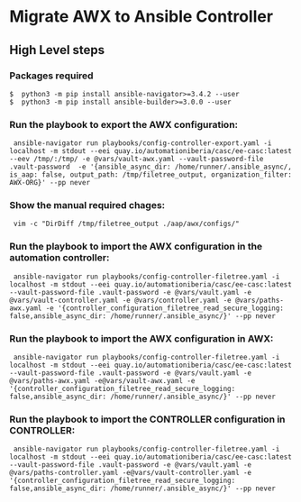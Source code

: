 # Migrate AWX to Ansible Controller
## High Level steps


### Packages required
   ```
$  python3 -m pip install ansible-navigator>=3.4.2 --user
$  python3 -m pip install ansible-builder>=3.0.0 --user
   ```

### Run the playbook to export the AWX configuration:
   ```
    ansible-navigator run playbooks/config-controller-export.yaml -i localhost -m stdout --eei quay.io/automationiberia/casc/ee-casc:latest --eev /tmp/:/tmp/ -e @vars/vault-awx.yaml --vault-password-file .vault-password  -e '{ansible_async_dir: /home/runner/.ansible_async/, is_aap: false, output_path: /tmp/filetree_output, organization_filter: AWX-ORG}' --pp never
   ```
### Show the manual required chages:
   ```
    vim -c "DirDiff /tmp/filetree_output ./aap/awx/configs/"
   ```
### Run the playbook to import the AWX configuration in the automation controller:
   ```
    ansible-navigator run playbooks/config-controller-filetree.yaml -i localhost -m stdout --eei quay.io/automationiberia/casc/ee-casc:latest --vault-password-file .vault-password -e @vars/vault.yaml -e @vars/vault-controller.yaml -e @vars/controller.yaml -e @vars/paths-awx.yaml -e '{controller_configuration_filetree_read_secure_logging: false,ansible_async_dir: /home/runner/.ansible_async/}' --pp never
   ```

### Run the playbook to import the AWX configuration in AWX:
   ```
    ansible-navigator run playbooks/config-controller-filetree.yaml -i localhost -m stdout --eei quay.io/automationiberia/casc/ee-casc:latest --vault-password-file .vault-password -e @vars/vault.yaml -e @vars/paths-awx.yaml -e@vars/vault-awx.yaml -e '{controller_configuration_filetree_read_secure_logging: false,ansible_async_dir: /home/runner/.ansible_async/}' --pp never
   ```
### Run the playbook to import the CONTROLLER configuration in CONTROLLER:
   ```
    ansible-navigator run playbooks/config-controller-filetree.yaml -i localhost -m stdout --eei quay.io/automationiberia/casc/ee-casc:latest --vault-password-file .vault-password -e @vars/vault.yaml -e @vars/paths-controller.yaml -e@vars/vault-controller.yaml -e '{controller_configuration_filetree_read_secure_logging: false,ansible_async_dir: /home/runner/.ansible_async/}' --pp never
   ```
